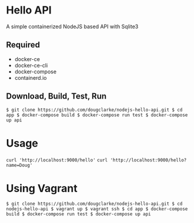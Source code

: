 # Hello API

A simple containerized NodeJS based API with Sqlite3

## Required

- docker-ce
- docker-ce-cli
- docker-compose
- containerd.io

## Download, Build, Test, Run

`$ git clone https://github.com/dougclarke/nodejs-hello-api.git
$ cd app
$ docker-compose build
$ docker-compose run test
$ docker-compose up api`

# Usage

`curl 'http://localhost:9000/hello'`
`curl 'http://localhost:9000/hello?name=Doug'`

# Using Vagrant

`$ git clone https://github.com/dougclarke/nodejs-hello-api.git
$ cd nodejs-hello-api
$ vagrant up
$ vagrant ssh
$ cd app
$ docker-compose build
$ docker-compose run test
$ docker-compose up api`

